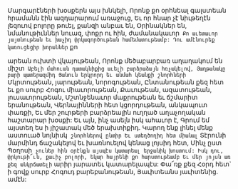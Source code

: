 
Մարգարէների խօսքերն այս խնկելի,
Որոնք քո օրհնեալ գալստեան հրամանն էին
ազդարարում առաջուց,
Եւ որ հնար չէ նիւթեղէն լեզուով բոլորը թուել,
քանզի անբաւ են,
Օրինակներ են, նմանութիւններ նուազ, փոքր ու
հին, ժամանակաւոր`
Քո աւետաւոր յայտնութեան եւ խաչիդ
փրկագործութեան համեմատութեամբ:
Դու ամէնուրեք կառուցեցիր խորաններ` քո


արեան ուխտի վկայութեան,
Որոնք մեծաբարբառ աղաղակում են միշտ`
Աբելի մահուան դատակնիքից աւելի բարձրաձայն
հռչակելով,
Յաղթանակը բարի պատերազմիդ
Յանուն երկրորդ եւ անմահ կեանքի շնորհների`
Մկրտութեան, յարութեան, նորոգութեան,
Ընտանութեան քեզ հետ եւ քո սուրբ Հոգու
միաւորութեան,
Քաւութեան, ազատութեան, լուսաւորութեան,
Մշտնջենաւոր մաքրութեան եւ ճշմարիտ
երանութեան,
Վերնայինների հետ կցորդութեան, անկապուտ
փառքի,
Եւ մեր շուրթերի բարձրեալին ուղղած
աղաչողական հաշտարար խօսքի:
Եւ այն, ինչ ասելն իսկ ահաւոր է,
Գրում եմ այստեղ ես ի յիշատակ մեծ երախտիքիդ.
Կարող ենք լինել մենք աստուած նոյնիսկ`
շնորհներով ընտիր
Եւ ստեղծողիդ հետ միանալ`
Տէրունի մարմինդ ճաշակելով եւ խառնուելով
կենաց լոյսիդ հետ,
Մինչ ըստ Պօղոսի` չուներ հին օրէնքն այսպէս
կատարեալ երջանիկ խոստում:
Իսկ դու, փրկութի՜ւն, քաւիչ բոլորի, եկար հայրենի
քո հարստութեամբ
Եւ մեր յոյսն առ քեզ անկրճատելի` արիր յարատեւ
կատարելապէս:
Փա՜ռք քեզ Հօրդ հետ` ի գովք սուրբ Հոգուդ
բարեբանութեան,
Յաւիտեանս յաւիտենից. ամէն:



